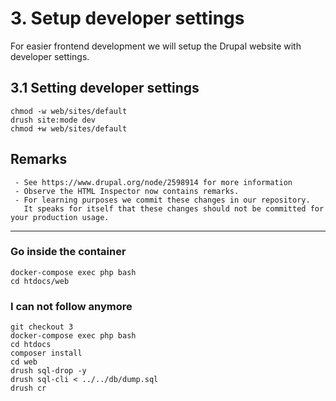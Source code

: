 # 3. Setup developer settings

For easier frontend development we will setup the Drupal website with developer settings.

## 3.1 Setting developer settings
```
chmod -w web/sites/default
drush site:mode dev
chmod +w web/sites/default
```


## Remarks

```
 - See https://www.drupal.org/node/2598914 for more information
 - Observe the HTML Inspector now contains remarks.
 - For learning purposes we commit these changes in our repository.
   It speaks for itself that these changes should not be committed for your production usage.
```

---

### Go inside the container
```
docker-compose exec php bash
cd htdocs/web
```

### I can not follow anymore

```
git checkout 3
docker-compose exec php bash
cd htdocs
composer install
cd web
drush sql-drop -y
drush sql-cli < ../../db/dump.sql
drush cr
```